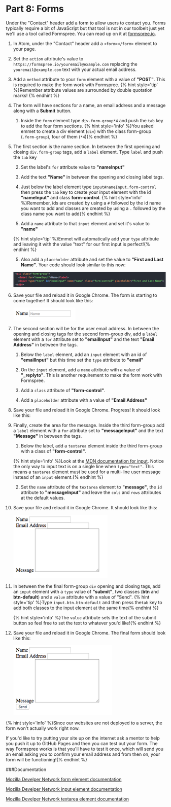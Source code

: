 # Part 8: Forms

Under the "Contact" header add a form to allow users to contact you. Forms typically require a bit of JavaScript but that tool is not in our toolbelt just yet we'll use a tool called Formspree. You can read up on it at [formspree.io](https://formspree.io/).

1. In Atom, under the "Contact" header add a `<form></form>` element to your page.

2. Set the `action` attribute's value to `https://formspree.io/youremail@example.com` replacing the `youremail@example.com` text with your actual email address.

3. Add a `method` attribute to your `form` element with a value of **"POST"**. This is required to make the form work with Formspree.
{% hint style='tip' %}Remember attribute values are surrounded by double quotation marks! {% endhint %}

4. The form will have sections for a name, an email address and a message along with a **Submit** button.
    
    1. Inside the `form` element type `div.form-group*4` and push the `tab` key to add the four form sections.
    {% hint style='info' %}You asked emmet to create a div element (`div`) with the class form-group (`.form-group`), four of them (`*4`){% endhint %}
     
5. The first section is the name section. In between the first opening and closing `div.form-group` tags, add a `label` element. Type `label`  and push the `tab` key
    
     2. Set the label's `for` attribute value to **"nameInput"**
     
     3. Add the text **"Name"** in between the opening and closing label tags.
    
     3. Just below the label element type `input#nameInput.form-control` then press the `tab` key to create your input element with the id **"nameInput"** and class **form-control**.
     {% hint style='info' %}Remember, ids are created by using a `#` followed by the id name you want to add and classes are created by using a `.` followed by the class name you want to add{% endhint %}

     4. Add a `name` attribute to that `input` element and set it's value to **"name"**

     {% hint style='tip' %}Emmet will automatically add your `type` attribute and leaving it with the value "text" for our first input is perfect!{% endhint %}
     
     5. Also add a `placeholder` attribute and set the value to **"First and Last Name"**. 
     Your code should look similar to this now:
     
     ![](/assets/formSectionOneCode.png)     
    
6. Save your file and reload it in Google Chrome.  The form is starting to come together!  It should look like this:
    
    ![](/assets/firstForm.png)
    
7. The second section will be for the user email address. In between the opening and closing tags for the second form-group div, add a `label` element with a `for` attribute set to **"emailInput"** and the text **"Email Address"** in between the tags.
    
    1. Below the `label` element, add an `input` element with an id of **"emailInput"** but this time set the `type` attribute to **"email"**
    
    2. On the `input` element, add a `name` attribute with a value of **"_replyto"**.  This is another requirement to make the form work with Formspree.
    
    3. Add a `class` attribute of **"form-control"**.
    
    4. Add a `placeholder` attribute with a value of **"Email Address"**
    
8. Save your file and reload it in Google Chrome. Progress! It should look like this:

    
    
9. Finally, create the area for the message. Inside the third form-group add a `label` element with a `for` attribute set to **"messageInput"** and the text **"Message"** in between the tags.
    
    1.   Below the label, add a `textarea` element inside the third form-group with a class of **"form-control"**.
    
    {% hint style='info' %}Look at the [MDN documentation for input](https://developer.mozilla.org/en-US/docs/Web/HTML/Element/input). Notice the only way to input text is on a single line when `type="text"`.  This means a `textarea` element must be used for a multi-line user message instead of an `input` element.{% endhint %}
    
    2. Set the `name` attribute of the `textarea` element to **"message"**, the `id` attribute to **"messageInput"** and leave the `cols` and `rows` attributes at the default values.
    
10. Save your file and reload it in Google Chrome. It should look like this: 
    
    ![](/assets/thirdForm.png)
    
11. In between the the final form-group `div` opening and closing tags, add an `input` element with a `type` value of **"submit"**, two classes (**btn** and **btn-default**) and a `value` attribute with a value of "Send". 
    {% hint style='tip' %}Type `input.btn.btn-default` and then press the`tab` key to add both classes to the input element at the same time{% endhint %}
    
    {% hint style='info' %}The `value` attribute sets the text of the submit button so feel free to set the text to whatever you'd like!{% endhint %}

12. Save your file and reload it in Google Chrome. The final form should look like this: 
    
    ![](/assets/fourthForm.png)
 
{% hint style='info' %}Since our websites are not deployed to a server, the form won't actually work right now. 

If you'd like to try putting your site up on the internet ask a mentor to help you push it up to GitHub Pages and then you can test out your form.  The way Formspree works is that you'll have to test it once, which will send you an email asking you to confirm your email address and from then on, your form will be functioning!{% endhint %}

###Documentation

[Mozilla Develper Network form element documentation](https://developer.mozilla.org/en-US/docs/Web/HTML/Element/form)

[Mozilla Develper Network input element documentation](https://developer.mozilla.org/en-US/docs/Web/HTML/Element/input)

[Mozilla Develper Network textarea element documentation](https://developer.mozilla.org/en-US/docs/Web/HTML/Element/textarea)